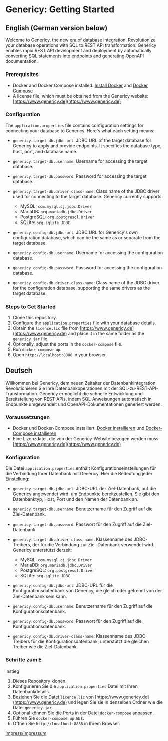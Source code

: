 # Genericy: Getting Started

## English (German version below)

Welcome to Genericy, the new era of database integration. Revolutionize your database operations with SQL to REST API transformation. Genericy enables rapid REST API development and deployment by automatically converting SQL statements into endpoints and generating OpenAPI documentation.

### Prerequisites
- Docker and Docker Compose installed. [Install Docker](https://docs.docker.com/get-docker/) and [Docker Compose](https://docs.docker.com/compose/install/)
- A license file, which must be obtained from the Genericy website: [https://www.genericy.de](https://www.genericy.de)

### Configuration
The `application.properties` file contains configuration settings for connecting your database to Genericy. Here's what each setting means:

- `genericy.target-db.jdbc-url`: JDBC URL of the target database for Genericy to apply and provide endpoints. It specifies the database type, host, port, and database name.

- `genericy.target-db.username`: Username for accessing the target database.

- `genericy.target-db.password`: Password for accessing the target database.

- `genericy.target-db.driver-class-name`: Class name of the JDBC driver used for connecting to the target database. Genericy currently supports:
  - MySQL: `com.mysql.cj.jdbc.Driver`
  - MariaDB: `org.mariadb.jdbc.Driver`
  - PostgreSQL: `org.postgresql.Driver`
  - SQLite: `org.sqlite.JDBC`

- `genericy.config-db.jdbc-url`: JDBC URL for Genericy's own configuration database, which can be the same as or separate from the target database.

- `genericy.config-db.username`: Username for accessing the configuration database.

- `genericy.config-db.password`: Password for accessing the configuration database.

- `genericy.config-db.driver-class-name`: Class name of the JDBC driver for the configuration database, supporting the same drivers as the target database.

### Steps to Get Started
1. Clone this repository.
2. Configure the `application.properties` file with your database details.
3. Obtain the `licence.lic` file from [https://www.genericy.de](https://www.genericy.de) and place it in the same folder as the `genericy.jar` file.
4. Optionally, adjust the ports in the `docker-compose` file.
5. Run `docker-compose up`.
6. Open `http://localhost:8888` in your browser.

## Deutsch

Willkommen bei Genericy, dem neuen Zeitalter der Datenbankintegration. Revolutionieren Sie Ihre Datenbankoperationen mit der SQL-zu-REST-API-Transformation. Genericy ermöglicht die schnelle Entwicklung und Bereitstellung von REST-APIs, indem SQL-Anweisungen automatisch in Endpunkte umgewandelt und OpenAPI-Dokumentationen generiert werden.

### Voraussetzungen
- Docker und Docker-Compose installiert. [Docker installieren](https://docs.docker.com/get-docker/) und [Docker-Compose installieren](https://docs.docker.com/compose/install/)
- Eine Lizenzdatei, die von der Genericy-Website bezogen werden muss: [https://www.genericy.de](https://www.genericy.de)

### Konfiguration
Die Datei `application.properties` enthält Konfigurationseinstellungen für die Verbindung Ihrer Datenbank mit Genericy. Hier die Bedeutung jeder Einstellung:

- `genericy.target-db.jdbc-url`: JDBC-URL der Ziel-Datenbank, auf die Genericy angewendet wird, um Endpunkte bereitzustellen. Sie gibt den Datenbanktyp, Host, Port und den Namen der Datenbank an.

- `genericy.target-db.username`: Benutzername für den Zugriff auf die Ziel-Datenbank.

- `genericy.target-db.password`: Passwort für den Zugriff auf die Ziel-Datenbank.

- `genericy.target-db.driver-class-name`: Klassenname des JDBC-Treibers, der für die Verbindung zur Ziel-Datenbank verwendet wird. Genericy unterstützt derzeit:
  - MySQL: `com.mysql.cj.jdbc.Driver`
  - MariaDB: `org.mariadb.jdbc.Driver`
  - PostgreSQL: `org.postgresql.Driver`
  - SQLite: `org.sqlite.JDBC`

- `genericy.config-db.jdbc-url`: JDBC-URL für die Konfigurationsdatenbank von Genericy, die gleich oder getrennt von der Ziel-Datenbank sein kann.

- `genericy.config-db.username`: Benutzername für den Zugriff auf die Konfigurationsdatenbank.

- `genericy.config-db.password`: Passwort für den Zugriff auf die Konfigurationsdatenbank.

- `genericy.config-db.driver-class-name`: Klassenname des JDBC-Treibers für die Konfigurationsdatenbank, unterstützt die gleichen Treiber wie die Ziel-Datenbank.

### Schritte zum E

instieg
1. Dieses Repository klonen.
2. Konfigurieren Sie die `application.properties` Datei mit Ihren Datenbankdetails.
3. Beziehen Sie die Datei `licence.lic` von [https://www.genericy.de](https://www.genericy.de) und legen Sie sie in denselben Ordner wie die Datei `genericy.jar`.
4. Optional können Sie die Ports in der Datei `docker-compose` anpassen.
5. Führen Sie `docker-compose up` aus.
6. Öffnen Sie `http://localhost:8888` in Ihrem Browser.

[Impress/Impressum](https://www.spicetech.de/#Impressum)
